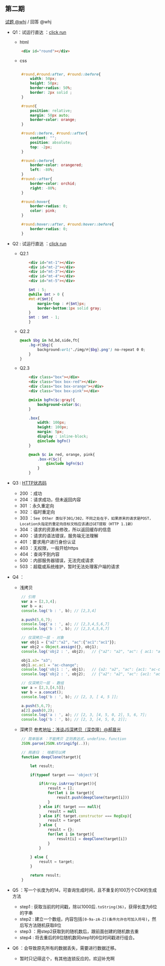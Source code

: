 第二期
---

[试题 @whj](https://github.com/weeklyRead/question/blob/master/paper/whj/20200524.md)  /  回答 @whj


- Q1：试运行直达 ：[click run](https://wow.techbrood.com/fiddle/17253)
    - html
    ```html 
        <div id="round"></div>
    ```
    - css
    ```css
        
        #round,#round:after, #round::before{
            width: 50px;
            height: 50px;
            border-radius: 50%;
            border: 2px solid ;
        }

        #round{
            position: relative;
            margin: 50px auto;
            border-color: orange;
        }

        #round::before, #round::after{
            content: "";
            position: absolute;
            top: -2px;
        }

        #round::before{
            border-color: orangered;
            left: -80%;
        }
        #round::after{
            border-color: orchid;
            right: -80%;
        }

        #round:hover{
            border-radius: 0;
            color: pink;
        }

        #round:hover::after, #round:hover::before{
            border-radius: 0;
        }
    ```

- Q2 : 试运行直达 ：[click run](https://wow.techbrood.com/fiddle/17253)
    - Q2.1
        ```html
            <div id="mt-1"></div>
            <div id="mt-2"></div>
            <div id="mt-3"></div>
            <div id="mt-4"></div>
            <div id="mt-5"></div>
        ```
        ```scss
            $mt : 5;
            @while $mt > 0 {
            #mt-#{$mt}{
                margin-top : #{$mt}px;
                border-bottom:1px solid gray;
            }
            $mt : $mt - 1;
            }
        ```

    - Q2.2 
        ```scss
        @each $bg in hd,bd,side,ft{
            .bg-#{$bg}{
                background:url('./img/#{$bg}.png') no-repeat 0 0; 
            }
        }
        ```

    - Q2.3
        ```html
            <div class="box"></div>
            <div class="box box-red"></div>
            <div class="box box-orange"></div>
            <div class="box box-pink"></div>
        ```
        ```scss
            @mixin bgFn($c:gray){
                background-color:$c;
            }

            .box{
                width: 100px;
                height: 100px;
                margin: 5px;
                display : inline-block;
                @include bgFn()
            }

            @each $c in red, orange, pink{
                .box-#{$c}{
                    @include bgFn($c)
                }
            }
        ```

- Q3 : [HTTP状态码](https://www.runoob.com/http/http-status-codes.html)
    - 200 ：成功
    - 204 ：请求成功，但未返回内容
    - 301 ：永久重定向
    - 302 ：临时重定向
    - 303 ：`See Other 类似于301/302，不同之处在于，如果原来的请求是POST，Location头指定的重定向目标文档应该通过GET提取（HTTP 1.1新）`
    - 304 ：请求的资源未修改，所以返回缓存的信息
    - 400 ：请求的语法错误，服务端无法理解
    - 401 ：要求用户进行身份认证
    - 403 ：无权限，一般开给https
    - 404 ：查询不到内容
    - 500 ：内部服务器错误，无法完成请求
    - 503 ：超载或系统维护，暂时无法处理客户端的请求

- Q4 ：
    - 浅拷贝
    ```js
        // 引用
        var a = [2,3,4];
        var b = a;
        console.log('b : ', b); // [2,3,4]

        a.push(5,6,7);
        console.log('a : ', a); // [2,3,4,5,6,7]
        console.log('b : ', b); // [2,3,4,5,6,7]

        // 仅深拷贝一层 - 对象
        var obj1 = {"a2":"a2", "ac":{"ac1":"ac1"}};
        var obj2 = Object.assign({}, obj1);
        console.log('obj2 : ', obj2);   // {"a2": "a2", "ac": { ac1: "ac1" } }

        obj1.a3= "a3";
        obj1.ac.ac1 = "ac-change";
        console.log('obj1 : ', obj1);   // {a2: "a2", "ac": {ac1: "ac-change"}, a3: "a3"}
        console.log('obj2 : ', obj2);   // {"a2": "a2", "ac": {ac1: "ac-change"}}

        // 仅深拷贝一层 - 数组
        var a = [2,3,[4,5]];
        var b = a.concat();
        console.log('b : ', b); // [2, 3, [ 4, 5 ]];

        a.push(5,6,7);
        a[2].push(0,2);
        console.log('a : ', a); // [2, 3, [4, 5, 0, 2], 5, 6, 7];
        console.log('b : ', b); // [2, 3, [4, 5, 0, 2]];
    ```

    - 深拷贝 [参考地址：浅谈JS深拷贝（深克隆）@郝晨光](https://www.jianshu.com/p/f4329eb1bace)
    ```js
        // 简单版本 ：不能拷贝 正则表达式，undefine，function
        JSON.parse(JSON.stringifg(..));

        // 用递归 ： 啥都可以拷
        function deepClone(target){

            let result;

            if(typeof target === 'object'){

                if(Array.isArray(target)){
                    result = [];
                    for(let i in target){
                        result.push(deepClone(target[i]))
                    }
                } else if( target === null){
                    result = null
                } else if( target.constructor === RegExp){
                    result = target
                } else {
                    result = {};
                    for(let i in target){
                        result[i] = deepClone(target[i])
                    }
                }
            
            } else {
                result = target;
            }

            return result;
        }
    ```

- Q5 ：写一个长度为的14，可查询生成时间，且不重复的100万个CDK的生成方法
    - step1 : 获取当前的时间戳，除以1000后`.toString(36)`，获得长度为6位的字串
    - step2 : 建立一个数组，内容包括`[0-9a-zA-Z](条件允许也可加入符号)`，然后写方法随机获取8位
    - step3 ：用step2获取到的随机数后，跟前面创建的随机数去重
    - step4 : 将去重后的8位随机数同step1的6位时间戳进行组合。


- Q6 ：会导致原先所有的数据丢失，需要进行数据迁移。
    - 暂时只记得这个，有其他连锁反应的，欢迎补充啊